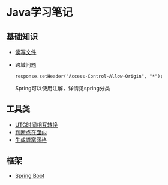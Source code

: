 # Java学习笔记
## 基础知识
- [读写文件](/Language/Java/Use/ReadFile.md)
- 跨域问题
  
  `response.setHeader("Access-Control-Allow-Origin", "*");`

  Spring可以使用注解，详情见spring分类
## 工具类
- [UTC时间相互转换](/Language/Java/Utils/UTCTransform.md)
- [判断点在面内](/Language/Java/Utils/GeometyMethod.md)
- [生成蜂窝网格](/Language/Java/Utils/HoneyComb.md)
## 框架
- [Spring Boot](/Language/Java/Frame/SpringBoot.md)